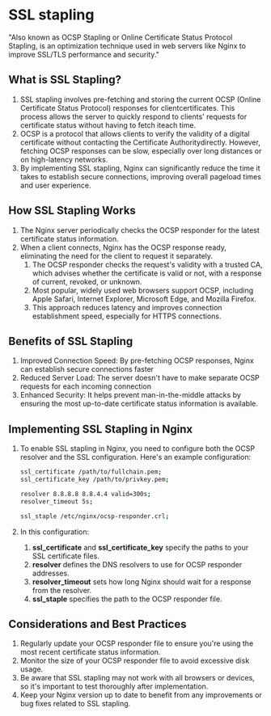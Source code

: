 # SSL stapling

"Also known as OCSP Stapling or Online Certificate Status Protocol Stapling, is an optimization technique used in web servers like Nginx to improve SSL/TLS performance and security."

## What is SSL Stapling?

1. SSL stapling involves pre-fetching and storing the current OCSP (Online Certificate Status Protocol) responses for clientcertificates. This process allows the server to quickly respond to clients' requests for certificate status without having to fetch iteach time.
1. OCSP is a protocol that allows clients to verify the validity of a digital certificate without contacting the Certificate Authoritydirectly. However, fetching OCSP responses can be slow, especially over long distances or on high-latency networks.
1. By implementing SSL stapling, Nginx can significantly reduce the time it takes to establish secure connections, improving overall pageload times and user experience.

## How SSL Stapling Works

1. The Nginx server periodically checks the OCSP responder for the latest certificate status information.
1. When a client connects, Nginx has the OCSP response ready, eliminating the need for the client to request it separately.
   1. The OCSP responder checks the request's validity with a trusted CA, which advises whether the certificate is valid or not, with a response of current, revoked, or unknown.
   1. Most popular, widely used web browsers support OCSP, including Apple Safari, Internet Explorer, Microsoft Edge, and Mozilla Firefox.
   1. This approach reduces latency and improves connection establishment speed, especially for HTTPS connections.

## Benefits of SSL Stapling

1. Improved Connection Speed: By pre-fetching OCSP responses, Nginx can establish secure connections faster
1. Reduced Server Load: The server doesn't have to make separate OCSP requests for each incoming connection
1. Enhanced Security: It helps prevent man-in-the-middle attacks by ensuring the most up-to-date certificate status information is available.

## Implementing SSL Stapling in Nginx

1. To enable SSL stapling in Nginx, you need to configure both the OCSP resolver and the SSL configuration. Here's an example configuration:

    ```bash
    ssl_certificate /path/to/fullchain.pem;
    ssl_certificate_key /path/to/privkey.pem;

    resolver 8.8.8.8 8.8.4.4 valid=300s;
    resolver_timeout 5s;

    ssl_staple /etc/nginx/ocsp-responder.crl;
    ```

1. In this configuration:

    1. __ssl_certificate__ and __ssl_certificate_key__ specify the paths to your SSL certificate files.
    1. __resolver__ defines the DNS resolvers to use for OCSP responder addresses.
    1. __resolver_timeout__ sets how long Nginx should wait for a response from the resolver.
    1. __ssl_staple__ specifies the path to the OCSP responder file.

## Considerations and Best Practices

1. Regularly update your OCSP responder file to ensure you're using the most recent certificate status information.
1. Monitor the size of your OCSP responder file to avoid excessive disk usage.
1. Be aware that SSL stapling may not work with all browsers or devices, so it's important to test thoroughly after implementation.
1. Keep your Nginx version up to date to benefit from any improvements or bug fixes related to SSL stapling.
